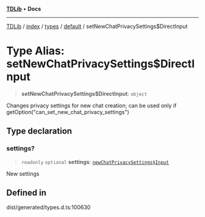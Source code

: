 [**TDLib**](../../../../../../README.md) • **Docs**

***

[TDLib](../../../../../../modules.md) / [index](../../../../../README.md) / [types](../../../README.md) / [default](../README.md) / setNewChatPrivacySettings$DirectInput

# Type Alias: setNewChatPrivacySettings$DirectInput

> **setNewChatPrivacySettings$DirectInput**: `object`

Changes privacy settings for new chat creation; can be used only if getOption("can_set_new_chat_privacy_settings")

## Type declaration

### settings?

> `readonly` `optional` **settings**: [`newChatPrivacySettings$Input`](newChatPrivacySettings$Input.md)

New settings

## Defined in

dist/generated/types.d.ts:100630

